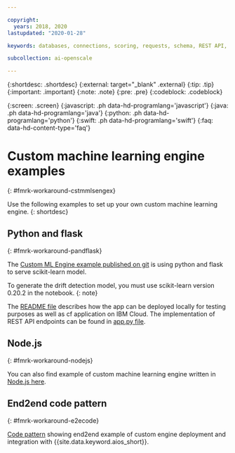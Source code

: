 ```yaml
---

copyright:
  years: 2018, 2020
lastupdated: "2020-01-28"

keywords: databases, connections, scoring, requests, schema, REST API, API

subcollection: ai-openscale

---
```


{:shortdesc: .shortdesc}
{:external: target="_blank" .external}
{:tip: .tip}
{:important: .important}
{:note: .note}
{:pre: .pre}
{:codeblock: .codeblock}

{:screen: .screen}
{:javascript: .ph data-hd-programlang='javascript'}
{:java: .ph data-hd-programlang='java'}
{:python: .ph data-hd-programlang='python'}
{:swift: .ph data-hd-programlang='swift'}
{:faq: data-hd-content-type='faq'}

# Custom machine learning engine examples
{: #fmrk-workaround-cstmmlsengex}

Use the following examples to set up your own custom machine learning engine.
{: shortdesc}

## Python and flask
{: #fmrk-workaround-pandflask}

The [Custom ML Engine example published on git](https://github.com/pmservice/ai-openscale-tutorials/tree/master/applications/custom-ml-engine-ibmcloud) is using python and flask to serve scikit-learn model.

To generate the drift detection model, you must use scikit-learn version 0.20.2 in the notebook. 
{: note}

The [README file](https://github.com/pmservice/ai-openscale-tutorials/tree/master/applications/custom-ml-engine-ibmcloud) describes how the app can be deployed locally for testing purposes as well as cf application on IBM Cloud. The implementation of REST API endpoints can be found in [app.py file](https://github.com/pmservice/ai-openscale-tutorials/blob/master/applications/custom-ml-engine-ibmcloud/app.py).

## Node.js
{: #fmrk-workaround-nodejs}

You can also find example of custom machine learning engine written in [Node.js here](https://github.com/pmservice/ai-openscale-tutorials/tree/master/applications/custom-ml-engine-nodejs).

## End2end code pattern
{: #fmrk-workaround-e2ecode}

[Code pattern](https://developer.ibm.com/patterns/monitor-custom-machine-learning-engine-with-ai-openscale) showing end2end example of custom engine deployment and integration with {{site.data.keyword.aios_short}}.

